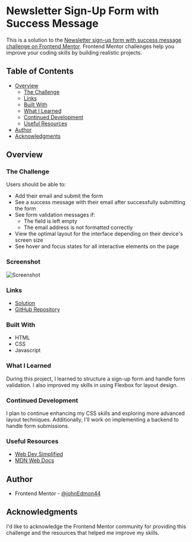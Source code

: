 # Newsletter Sign-Up Form with Success Message

This is a solution to the [Newsletter sign-up form with success message challenge on Frontend Mentor](https://www.frontendmentor.io/challenges/newsletter-signup-form-with-success-message-3FC1AZbNrv). Frontend Mentor challenges help you improve your coding skills by building realistic projects.

## Table of Contents

- [Overview](#overview)
  - [The Challenge](#the-challenge)
  - [Links](#links)
  - [Built With](#built-with)
  - [What I Learned](#what-i-learned)
  - [Continued Development](#continued-development)
  - [Useful Resources](#useful-resources)
- [Author](#author)
- [Acknowledgments](#acknowledgments)

## Overview

### The Challenge

Users should be able to:

- Add their email and submit the form
- See a success message with their email after successfully submitting the form
- See form validation messages if:
  - The field is left empty
  - The email address is not formatted correctly
- View the optimal layout for the interface depending on their device's screen size
- See hover and focus states for all interactive elements on the page

### Screenshot

![Screenshot](./screenshot.jpg)

### Links

- [Solution](https://johnedmon44.github.io/signup/)
- [GitHub Repository](https://github.com/johnEdmon44/signup)


### Built With

- HTML
- CSS
- Javascript

### What I Learned

During this project, I learned to structure a sign-up form and handle form validation. I also improved my skills in using Flexbox for layout design.

### Continued Development

I plan to continue enhancing my CSS skills and exploring more advanced layout techniques. Additionally, I'll work on implementing a backend to handle form submissions.

### Useful Resources

- [Web Dev Simplified](https://www.youtube.com/@WebDevSimplified)
- [MDN Web Docs](https://developer.mozilla.org/)

## Author

- Frontend Mentor - [@johnEdmon44](https://www.frontendmentor.io/profile/johnEdmon44)

## Acknowledgments

I'd like to acknowledge the Frontend Mentor community for providing this challenge and the resources that helped me improve my skills.